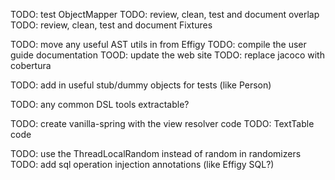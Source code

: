 
TODO: test ObjectMapper
TODO: review, clean, test and document overlap
TODO: review, clean, test and document Fixtures

TODO: move any useful AST utils in from Effigy
TODO: compile the user guide documentation
TOOD: update the web site
TODO: replace jacoco with cobertura

TODO: add in useful stub/dummy objects for tests (like Person)

TODO: any common DSL tools extractable?

TODO: create vanilla-spring with the view resolver code
TODO: TextTable code

TODO: use the ThreadLocalRandom instead of random in randomizers
TODO: add sql operation injection annotations (like Effigy SQL?)